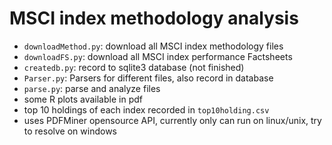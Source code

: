 # MSCI index methodology analysis

* `downloadMethod.py`: download all MSCI index methodology files
* `downloadFS.py`: download all MSCI index performance Factsheets
* `createdb.py`: record to sqlite3 database (not finished)
* `Parser.py`: Parsers for different files, also record in database
* `parse.py`: parse and analyze files
* some R plots available in pdf
* top 10 holdings of each index recorded in `top10holding.csv`
* uses PDFMiner opensource API, currently only can run on linux/unix, try to resolve on windows